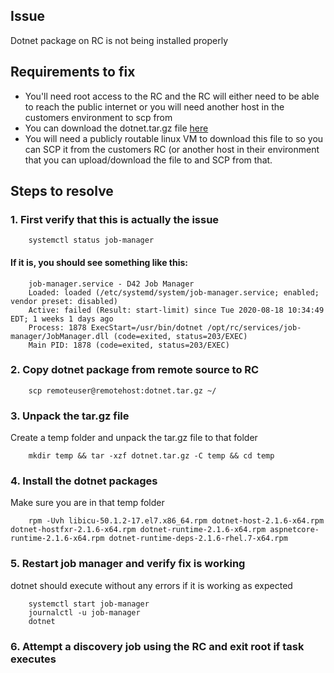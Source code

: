 ## Issue
Dotnet package on RC is not being installed properly

## Requirements to fix
- You'll need root access to the RC and the RC will either need to be able to reach the public internet or you will need another host in the customers environment to scp from
- You can download the dotnet.tar.gz file [here](https://github.com/mw-94/D42-Shared/blob/master/dotnet.tar.gz)
- You will need a publicly routable linux VM to download this file to so you can SCP it from the customers RC (or another host in their environment that you can upload/download the file to and SCP from that.

## Steps to resolve
### 1. First verify that this is actually the issue

        systemctl status job-manager
        
#### If it is, you should see something like this:

        job-manager.service - D42 Job Manager
        Loaded: loaded (/etc/systemd/system/job-manager.service; enabled; vendor preset: disabled)
        Active: failed (Result: start-limit) since Tue 2020-08-18 10:34:49 EDT; 1 weeks 1 days ago
        Process: 1878 ExecStart=/usr/bin/dotnet /opt/rc/services/job-manager/JobManager.dll (code=exited, status=203/EXEC)
        Main PID: 1878 (code=exited, status=203/EXEC)

### 2. Copy dotnet package from remote source to RC  

        scp remoteuser@remotehost:dotnet.tar.gz ~/

### 3. Unpack the tar.gz file  
Create a temp folder and unpack the tar.gz file to that folder

        mkdir temp && tar -xzf dotnet.tar.gz -C temp && cd temp

### 4. Install the dotnet packages  
Make sure you are in that temp folder  

        rpm -Uvh libicu-50.1.2-17.el7.x86_64.rpm dotnet-host-2.1.6-x64.rpm dotnet-hostfxr-2.1.6-x64.rpm dotnet-runtime-2.1.6-x64.rpm aspnetcore-runtime-2.1.6-x64.rpm dotnet-runtime-deps-2.1.6-rhel.7-x64.rpm

### 5. Restart job manager and verify fix is working  
dotnet should execute without any errors if it is working as expected  

        systemctl start job-manager
        journalctl -u job-manager
        dotnet

### 6. Attempt a discovery job using the RC and exit root if task executes
